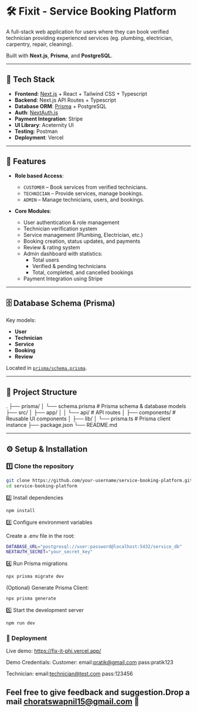 # 🛠 Fixit - Service Booking Platform

A full-stack web application for users where they can book verified technician providing experienced services (eg. plumbing, electrician, carpentry, repair, cleaning).

Built with **Next.js**, **Prisma**, and **PostgreSQL**.

---

## 🚀 Tech Stack

- **Frontend**: [Next.js](https://nextjs.org/) + React + Tailwind CSS + Typescript
- **Backend**: Next.js API Routes + Typescript
- **Database ORM**: [Prisma](https://www.prisma.io/) + PostgreSQL
- **Auth**: [NextAuth.js](https://next-auth.js.org/)
- **Payment Integration**: Stripe
- **UI Library**: Aceternity UI
- **Testing**: Postman
- **Deployment**: Vercel

---

## 📌 Features

- **Role based Access**:  
  - `CUSTOMER` – Book services from verified technicians.  
  - `TECHNICIAN` – Provide services, manage bookings.  
  - `ADMIN` – Manage technicians, users, and bookings.

- **Core Modules**:
  - User authentication & role management
  - Technician verification system
  - Service management (Plumbing, Electrician, etc.)
  - Booking creation, status updates, and payments
  - Review & rating system
  - Admin dashboard with statistics:
    - Total users
    - Verified & pending technicians
    - Total, completed, and cancelled bookings
  - Payment Integration using Stripe

---

## 🗄 Database Schema (Prisma)

Key models:

- **User**
- **Technician**
- **Service**
- **Booking**
- **Review**

Located in [`prisma/schema.prisma`](./prisma/schema.prisma).

---

## 📂 Project Structure

.
├── prisma/
│ └── schema.prisma # Prisma schema & database models
├── src/
│ ├── app/
│ │ └── api/ # API routes
│ ├── components/ # Reusable UI components
│ ├── lib/
│  └── prisma.ts # Prisma client instance
├── package.json
└── README.md


---

## ⚙️ Setup & Installation

### 1️⃣ Clone the repository
```bash
git clone https://github.com/your-username/service-booking-platform.git
cd service-booking-platform
```

2️⃣ Install dependencies
```bash
npm install
```

3️⃣ Configure environment variables

Create a .env file in the root:
```bash
DATABASE_URL="postgresql://user:password@localhost:5432/service_db"
NEXTAUTH_SECRET="your_secret_key"
```

4️⃣ Run Prisma migrations
```bash
npx prisma migrate dev
```

(Optional) Generate Prisma Client:
```bash
npx prisma generate
```

5️⃣ Start the development server
```bash
npm run dev
```

### 🔗 Deployment 

Live demo: https://fix-it-phi.vercel.app/

Demo Credentials:
Customer: 
email:pratik@gmail.com 
pass:pratik123

Technician: 
email:technician@test.com 
pass:123456

## Feel free to give feedback and suggestion.Drop a mail choratswapnil15@gmail.com 📧